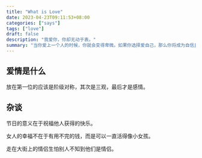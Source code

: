 ```yaml
---
title: "What is Love"
date: 2023-04-23T09:11:53+08:00
categories: ["says"]
tags: ["love"]
draft: false
description: "我爱你，你却无动于衷。"
summary: "当你爱上一个人的时候，你就会变得卑微。如果你选择爱自己，那么你将成为自信且美丽的人。"
---
```


## 爱情是什么

放在第一位的应该是阶级对称，其次是三观，最后才是感情。

## 杂谈

节日的意义在于祝福他人获得的快乐。

女人的幸福不在于有用不完的钱，而是可以一直活得像小女孩。

走在大街上的情侣生怕别人不知到他们是情侣。

